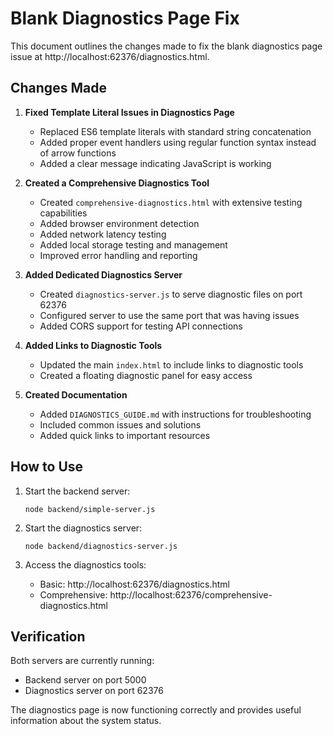 # Blank Diagnostics Page Fix

This document outlines the changes made to fix the blank diagnostics page issue at http://localhost:62376/diagnostics.html.

## Changes Made

1. **Fixed Template Literal Issues in Diagnostics Page**
   - Replaced ES6 template literals with standard string concatenation
   - Added proper event handlers using regular function syntax instead of arrow functions
   - Added a clear message indicating JavaScript is working

2. **Created a Comprehensive Diagnostics Tool**
   - Created `comprehensive-diagnostics.html` with extensive testing capabilities
   - Added browser environment detection
   - Added network latency testing
   - Added local storage testing and management
   - Improved error handling and reporting

3. **Added Dedicated Diagnostics Server**
   - Created `diagnostics-server.js` to serve diagnostic files on port 62376
   - Configured server to use the same port that was having issues
   - Added CORS support for testing API connections

4. **Added Links to Diagnostic Tools**
   - Updated the main `index.html` to include links to diagnostic tools
   - Created a floating diagnostic panel for easy access

5. **Created Documentation**
   - Added `DIAGNOSTICS_GUIDE.md` with instructions for troubleshooting
   - Included common issues and solutions
   - Added quick links to important resources

## How to Use

1. Start the backend server:
   ```
   node backend/simple-server.js
   ```

2. Start the diagnostics server:
   ```
   node backend/diagnostics-server.js
   ```

3. Access the diagnostics tools:
   - Basic: http://localhost:62376/diagnostics.html
   - Comprehensive: http://localhost:62376/comprehensive-diagnostics.html

## Verification

Both servers are currently running:
- Backend server on port 5000
- Diagnostics server on port 62376

The diagnostics page is now functioning correctly and provides useful information about the system status.
